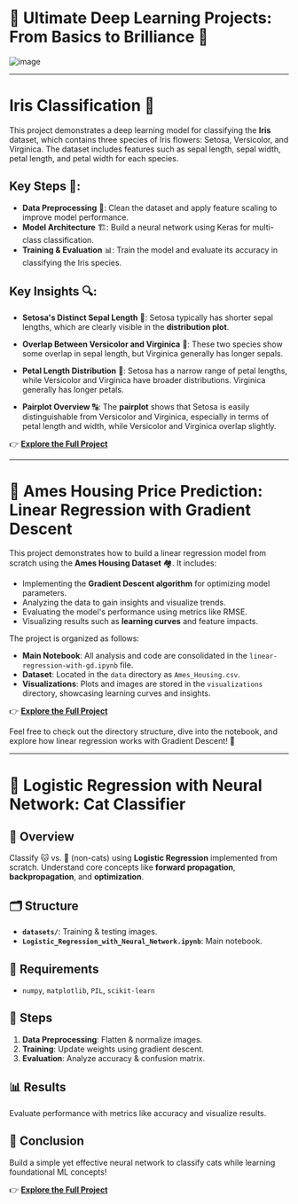 # 🌟 Ultimate Deep Learning Projects: From Basics to Brilliance 🧠

![image](https://github.com/user-attachments/assets/60ef079f-335b-4df7-85bf-ce7d848b7d8c)



---

# Iris Classification 🌸

This project demonstrates a deep learning model for classifying the **Iris** dataset, which contains three species of Iris flowers: Setosa, Versicolor, and Virginica. The dataset includes features such as sepal length, sepal width, petal length, and petal width for each species.

## Key Steps 🔑:

- **Data Preprocessing** 🧹: Clean the dataset and apply feature scaling to improve model performance.
- **Model Architecture** 🏗️: Build a neural network using Keras for multi-class classification.
- **Training & Evaluation** 📊: Train the model and evaluate its accuracy in classifying the Iris species.

## Key Insights 🔍:

- **Setosa's Distinct Sepal Length** 📏: Setosa typically has shorter sepal lengths, which are clearly visible in the **distribution plot**.  

- **Overlap Between Versicolor and Virginica** 🤝: These two species show some overlap in sepal length, but Virginica generally has longer sepals.  

- **Petal Length Distribution** 🌺: Setosa has a narrow range of petal lengths, while Versicolor and Virginica have broader distributions. Virginica generally has longer petals.  

- **Pairplot Overview** 🔠: The **pairplot** shows that Setosa is easily distinguishable from Versicolor and Virginica, especially in terms of petal length and width, while Versicolor and Virginica overlap slightly.  

👉 **[Explore the Full Project](https://github.com/Bushra-Butt-17/DeepLearning-Projects/tree/main/Iris-Data-Insights)**  

---

# 🏡 Ames Housing Price Prediction: Linear Regression with Gradient Descent

This project demonstrates how to build a linear regression model from scratch using the **Ames Housing Dataset** 🏘️. It includes:  

- Implementing the **Gradient Descent algorithm** for optimizing model parameters.  
- Analyzing the data to gain insights and visualize trends.  
- Evaluating the model's performance using metrics like RMSE.  
- Visualizing results such as **learning curves** and feature impacts.  

The project is organized as follows:  

- **Main Notebook**: All analysis and code are consolidated in the `linear-regression-with-gd.ipynb` file.  
- **Dataset**: Located in the `data` directory as `Ames_Housing.csv`.  
- **Visualizations**: Plots and images are stored in the `visualizations` directory, showcasing learning curves and insights.  

👉 **[Explore the Full Project](https://github.com/Bushra-Butt-17/DeepLearning-Projects/tree/main/Linear-Regression-with-GD)**  

Feel free to check out the directory structure, dive into the notebook, and explore how linear regression works with Gradient Descent! 🚀

---
# 🐾 Logistic Regression with Neural Network: Cat Classifier  

## 🚀 Overview  
Classify 🐱 vs. 🐾 (non-cats) using **Logistic Regression** implemented from scratch. Understand core concepts like **forward propagation**, **backpropagation**, and **optimization**.  

## 🗂️ Structure  
- **`datasets/`**: Training & testing images.  
- **`Logistic_Regression_with_Neural_Network.ipynb`**: Main notebook.  

## 🔧 Requirements  
- `numpy`, `matplotlib`, `PIL`, `scikit-learn`  

## 🧠 Steps  
1. **Data Preprocessing**: Flatten & normalize images.  
2. **Training**: Update weights using gradient descent.  
3. **Evaluation**: Analyze accuracy & confusion matrix.  

## 📊 Results  
Evaluate performance with metrics like accuracy and visualize results.  

## 🎯 Conclusion  
Build a simple yet effective neural network to classify cats while learning foundational ML concepts!

👉 **[Explore the Full Project](https://github.com/Bushra-Butt-17/DeepLearning-Projects/tree/main/Logistic%20Regression)**  
